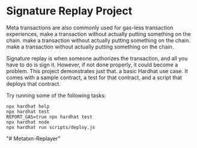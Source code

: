 # Signature Replay Project
Meta transactions are also commonly used for gas-less transaction experiences, make a transaction without actually putting something on the chain. make a transaction without actually putting something on the chain. make a transaction without actually putting something on the chain. 

Signature replay is when someone authorizes the transaction, and all you have to do is sign it. However, if not done properly, it could become a problem. This project demonstrates just that. a basic Hardhat use case. It comes with a sample contract, a test for that contract, and a script that deploys that contract.

Try running some of the following tasks:

```shell
npx hardhat help
npx hardhat test
REPORT_GAS=true npx hardhat test
npx hardhat node
npx hardhat run scripts/deploy.js
```
"# Metatxn-Replayer" 
